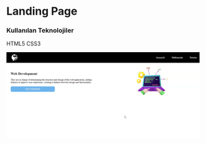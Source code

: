 <h1>Landing Page</h1>
<h3>Kullanılan Teknolojiler</h3>
<p>HTML5 CSS3</p>

<img src="/onizleme.gif">
